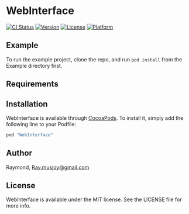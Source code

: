 # WebInterface

[![CI Status](http://img.shields.io/travis/Raymond/WebInterface.svg?style=flat)](https://travis-ci.org/Raymond/WebInterface)
[![Version](https://img.shields.io/cocoapods/v/WebInterface.svg?style=flat)](http://cocoapods.org/pods/WebInterface)
[![License](https://img.shields.io/cocoapods/l/WebInterface.svg?style=flat)](http://cocoapods.org/pods/WebInterface)
[![Platform](https://img.shields.io/cocoapods/p/WebInterface.svg?style=flat)](http://cocoapods.org/pods/WebInterface)

## Example

To run the example project, clone the repo, and run `pod install` from the Example directory first.

## Requirements

## Installation

WebInterface is available through [CocoaPods](http://cocoapods.org). To install
it, simply add the following line to your Podfile:

```ruby
pod "WebInterface"
```

## Author

Raymond, Ray.musjoy@gmail.com

## License

WebInterface is available under the MIT license. See the LICENSE file for more info.
